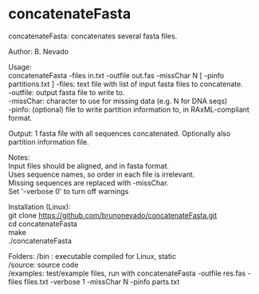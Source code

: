 # concatenateFasta

concatenateFasta:  concatenates several fasta files.  
  
Author: B. Nevado  
  
Usage:  
concatenateFasta -files in.txt -outfile out.fas -missChar N [ -pinfo partitions.txt ]
    -files: text file with list of input fasta files to concatenate.  
    -outfile: output fasta file to write to.  
    -missChar: character to use for missing data (e.g. N for DNA seqs)  
    -pinfo: (optional) file to write partition information to, in RAxML-compliant format.  

Output: 1 fasta file with all sequences concatenated.  Optionally also partition information file.  
    
Notes:  
    Input files should be aligned, and in fasta format.  
    Uses sequence names, so order in each file is irrelevant.  
    Missing sequences are replaced with -missChar.  
    Set '-verbose 0' to turn off warnings  
      
Installation (Linux):  
git clone https://github.com/brunonevado/concatenateFasta.git  
cd concatenateFasta  
make  
./concatenateFasta  

Folders:
/bin : executable compiled for Linux, static  
/source: source code  
/examples: test/example files, run with concatenateFasta -outfile res.fas -files files.txt -verbose 1  -missChar  N -pinfo parts.txt  
